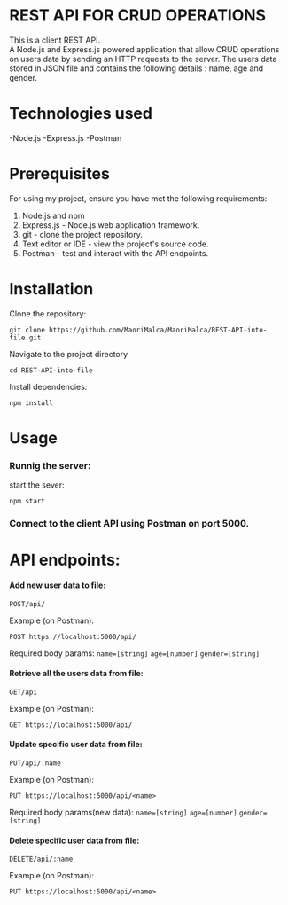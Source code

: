 # REST API FOR CRUD OPERATIONS

This is a  client REST API.  
A Node.js and Express.js powered application that allow CRUD operations on users data by sending an HTTP requests to the server.
The users data stored in JSON file and contains the following details : name, age and gender.


# Technologies used

-Node.js
-Express.js
-Postman


# Prerequisites

For using my project, ensure you have met the following requirements:

1. Node.js and npm 
2. Express.js - Node.js web application framework.
3. git - clone the project repository.
4. Text editor or IDE - view the project's source code. 
5. Postman - test and interact with the API endpoints.


# Installation

Clone the repository:
```
git clone https://github.com/MaoriMalca/MaoriMalca/REST-API-into-file.git
```
Navigate to the project directory
```
cd REST-API-into-file
```
Install dependencies:
```
npm install
```


# Usage

### Runnig the server:

start the sever:
```
npm start
```
### Connect to the client API using Postman on port 5000.


# API endpoints:

#### Add new user data to file:

```POST/api/ ```
		
Example (on Postman):	
```
POST https://localhost:5000/api/
```
Required body params: 
 `name=[string]`
 `age=[number]`
 `gender=[string]`

#### Retrieve all the users data from file:

```GET/api ```
		
Example (on Postman):	
```
GET https://localhost:5000/api/
```

#### Update specific user data from file:

```PUT/api/:name ```
		
Example (on Postman):	
```
PUT https://localhost:5000/api/<name>
```
Required body params(new data): 
 `name=[string]`
 `age=[number]`
 `gender=[string]`
 
#### Delete specific user data from file:

```DELETE/api/:name ```
		
Example (on Postman):	
```
PUT https://localhost:5000/api/<name>
```






